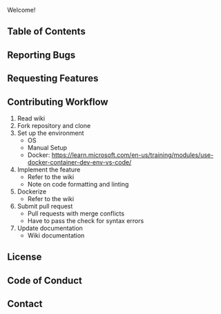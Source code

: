 Welcome!
## Table of Contents
## Reporting Bugs
## Requesting Features
## Contributing Workflow
1. Read wiki
2. Fork repository and clone
3. Set up the environment
   - OS
   - Manual Setup
   - Docker: https://learn.microsoft.com/en-us/training/modules/use-docker-container-dev-env-vs-code/
5. Implement the feature
   - Refer to the wiki
   - Note on code formatting and linting
6. Dockerize
   - Refer to the wiki
7. Submit pull request
   - Pull requests with merge conflicts
   - Have to pass the check for syntax errors
9. Update documentation
   - Wiki documentation

## License
## Code of Conduct
## Contact
